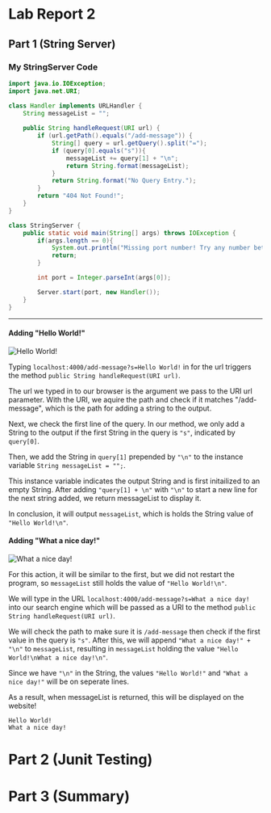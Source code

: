 # Lab Report 2
## Part 1 (String Server)

### My StringServer Code
```java
import java.io.IOException;
import java.net.URI;

class Handler implements URLHandler {
    String messageList = "";
  
    public String handleRequest(URI url) {
        if (url.getPath().equals("/add-message")) {
            String[] query = url.getQuery().split("=");
            if (query[0].equals("s")){
                messageList += query[1] + "\n";
                return String.format(messageList);
            }
            return String.format("No Query Entry.");
        }
        return "404 Not Found!";
    }
}

class StringServer {
    public static void main(String[] args) throws IOException {
        if(args.length == 0){
            System.out.println("Missing port number! Try any number between 1024 to 49151");
            return;
        }

        int port = Integer.parseInt(args[0]);

        Server.start(port, new Handler());
    }
}
```
---
#### Adding "Hello World!"

![Hello World!](https://cdn.discordapp.com/attachments/975608841838415872/1069468198539370526/image.png)

Typing ```localhost:4000/add-message?s=Hello World!``` in for the url triggers the method 
```public String handleRequest(URI url)```.

The url we typed in to our browser is the argument we pass to the URI url parameter.
With the URI, we aquire the path and check if it matches "/add-message", which is the path for adding a string to the output.

Next, we check the first line of the query. In our method, we only add a String to the output if the first String in the query is ```"s"```, indicated by ```query[0]```.

Then, we add the String in ```query[1]``` prepended by ```"\n"``` to the instance variable 
```String messageList = "";```.

This instance variable indicates the output String and is first initailized to an empty String.
After adding ```"query[1] + \n"``` with ```"\n"``` to start a new line for the next string added, we return messageList to display it.

In conclusion, it will output ```messageList```, which is holds the String value of ```"Hello World!\n"```.

#### Adding  "What a nice day!"

![What a nice day!](https://cdn.discordapp.com/attachments/975608841838415872/1069468865786032248/image.png)

For this action, it will be similar to the first, but we did not restart the program, so ```messageList``` still holds the value of ```"Hello World!\n"```.

We will type in the URL ```localhost:4000/add-message?s=What a nice day!``` into our search engine which will be passed as a URI to the method ```public String handleRequest(URI url)```. 

We will check the path to make sure it is ```/add-message``` then check if the first value in the query is ```"s"```.
After this, we will append ```"What a nice day!" + "\n"``` to ```messageList```, resulting in ```messageList``` holding the value ```"Hello World!\nWhat a nice day!\n"```.

Since we have ```"\n"``` in the String, the values ```"Hello World!"``` and ```"What a nice day!"``` will be on seperate lines.

As a result, when messageList is returned, this will be displayed on the website!
```
Hello World!
What a nice day!
```

# Part 2 (Junit Testing)

# Part 3 (Summary)

